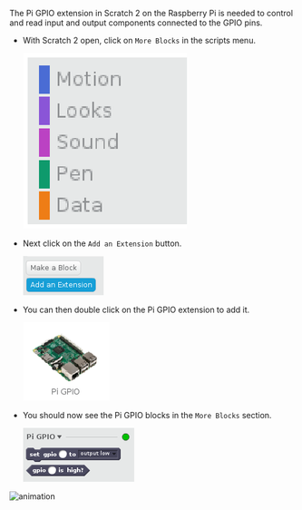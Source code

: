 The Pi GPIO extension in Scratch 2 on the Raspberry Pi is needed to control and read input and output components connected to the GPIO pins.

- With Scratch 2 open, click on `More Blocks` in the scripts menu.

	![more blocks](images/more_blocks.png)

- Next click on the `Add an Extension` button.

	![add extension](images/add_extension.png)
	
- You can then double click on the Pi GPIO extension to add it.

	![pi gpio](images/pi_gpio.png)
	
- You should now see the Pi GPIO blocks in the `More Blocks` section.

	![pi gpio blocks](images/pi_gpio_blocks.png)

![animation](images/enable-pi-gpio.gif)
